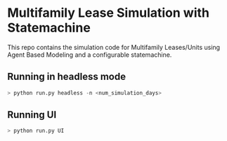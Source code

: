 # Multifamily Lease Simulation with Statemachine

This repo contains the simulation code for Multifamily Leases/Units using Agent Based Modeling and a configurable statemachine.

## Running in headless mode
```python
> python run.py headless -n <num_simulation_days>
```

## Running UI
```python
> python run.py UI
```
